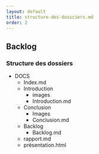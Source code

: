 ```yaml
---
layout: default
title: structure-des-dossciers.md
order: 2
---
```

<!--  -->

## Backlog
### Structure des dossiers

- DOCS
  - Index.md
  - Introduction
    - images
    - Introduction.md
  - Conclusion
    - Images
    - Conclusion.md
  - Backlog
    - Backlog.md
  -  rapport.md
  -  présentation.html
